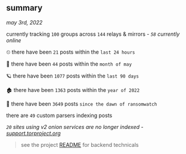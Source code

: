 
## summary
_may 3rd, 2022_

currently tracking `100` groups across `144` relays & mirrors - _`58` currently online_

⏲ there have been `21` posts within the `last 24 hours`

🦈 there have been `44` posts within the `month of may`

🪐 there have been `1077` posts within the `last 90 days`

🏚 there have been `1363` posts within the `year of 2022`

🦕 there have been `3649` posts `since the dawn of ransomwatch`

there are `49` custom parsers indexing posts

_`20` sites using v2 onion services are no longer indexed - [support.torproject.org](https://support.torproject.org/onionservices/v2-deprecation/)_

> see the project [README](https://github.com/thetanz/ransomwatch#ransomwatch--) for backend technicals
